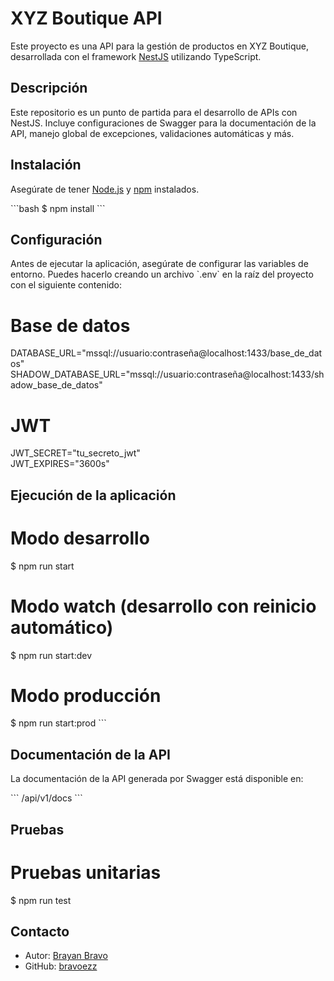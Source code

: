 
# XYZ Boutique API

Este proyecto es una API para la gestión de productos en XYZ Boutique, desarrollada con el framework [NestJS](https://github.com/nestjs/nest) utilizando TypeScript.

## Descripción

Este repositorio es un punto de partida para el desarrollo de APIs con NestJS. Incluye configuraciones de Swagger para la documentación de la API, manejo global de excepciones, validaciones automáticas y más.

## Instalación

Asegúrate de tener [Node.js](https://nodejs.org/) y [npm](https://www.npmjs.com/) instalados.

\`\`\`bash
$ npm install
\`\`\`

## Configuración

Antes de ejecutar la aplicación, asegúrate de configurar las variables de entorno. Puedes hacerlo creando un archivo \`.env\` en la raíz del proyecto con el siguiente contenido:

# Base de datos
DATABASE_URL="mssql://usuario:contraseña@localhost:1433/base_de_datos"
SHADOW_DATABASE_URL="mssql://usuario:contraseña@localhost:1433/shadow_base_de_datos"

# JWT
JWT_SECRET="tu_secreto_jwt"      
JWT_EXPIRES="3600s"

## Ejecución de la aplicación

# Modo desarrollo
$ npm run start

# Modo watch (desarrollo con reinicio automático)
$ npm run start:dev

# Modo producción
$ npm run start:prod
\`\`\`

## Documentación de la API

La documentación de la API generada por Swagger está disponible en:

\`\`\`
/api/v1/docs
\`\`\`

## Pruebas
# Pruebas unitarias
$ npm run test

## Contacto

- Autor: [Brayan Bravo](mailto:bravoezz315@gmail.com)
- GitHub: [bravoezz](https://github.com/bravoezz)
